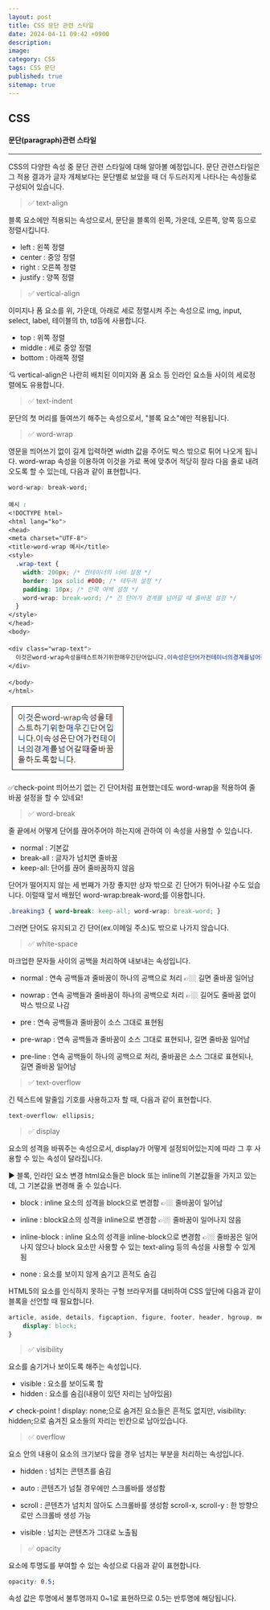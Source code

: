 ```yaml
---
layout: post
title: CSS 문단 관련 스타일
date: 2024-04-11 09:42 +0900
description: 
image: 
category: CSS
tags: CSS 문단
published: true
sitemap: true
---
```


## CSS 

#### 문단(paragraph)관련 스타일

<hr />

CSS의 다양한 속성 중 문단 관련 스타일에 대해 알아볼 예정입니다.
문단 관련스타일은 그 적용 결과가 글자 개체보다는 문단별로 보았을 때 더 두드러지게 나타나는 속성들로 구성되어 있습니다.

>  ✅ text-align

블록 요소에만 적용되는 속성으로서, 문단을 블록의 왼쪽, 가운데, 오른쪽, 양쪽 등으로 정렬시킵니다.

- left : 왼쪽 정렬
- center : 중앙 정렬
- right : 오른쪽 정렬
- justify : 양쪽 정렬

> ✅ vertical-align

이미지나 폼 요소를 위, 가운데, 아래로 세로 정렬시켜 주는 속성으로 img, input, select, label, 테이블의 th, td등에 사용합니다.

- top : 위쪽 정렬
- middle : 세로 중앙 정렬
- bottom : 아래쪽 정렬

💘 vertical-align은 나란히 배치된 이미지와 폼 요소 등 인라인 요소들 사이의 세로정렬에도 유용합니다.

> ✅ text-indent

문단의 첫 머리를 들여쓰기 해주는 속성으로서, "블록 요소"에만 적용됩니다.

> ✅ word-wrap

영문을 띄어쓰기 없이 길게 입력하면 width 값을 주어도 박스 밖으로 튀어 나오게 됩니다.
word-wrap 속성을 이용하여 이것을 가로 폭에 맞추어 적당히 잘라 다음 줄로 내려오도록 할 수 있는데, 다음과 같이 표현합니다.

````css
word-wrap: break-word;

예시 : 
<!DOCTYPE html>
<html lang="ko">
<head>
<meta charset="UTF-8">
<title>word-wrap 예시</title>
<style>
  .wrap-text {
    width: 200px; /* 컨테이너의 너비 설정 */
    border: 1px solid #000; /* 테두리 설정 */
    padding: 10px; /* 안쪽 여백 설정 */
    word-wrap: break-word; /* 긴 단어가 경계를 넘어갈 때 줄바꿈 설정 */
  }
</style>
</head>
<body>

<div class="wrap-text">
  이것은word-wrap속성을테스트하기위한매우긴단어입니다.이속성은단어가컨테이너의경계를넘어갈때줄바꿈을하도록합니다.
</div>

</body>
</html>
````

![alt text](image.png)

✅check-point
띄어쓰기 없는 긴 단어처럼 표현했는데도 word-wrap을 적용하여 줄바꿈 설정을 할 수 있네요!

>✅ word-break

줄 끝에서 어떻게 단어를 끊어주어야 하는지에 관하여 이 속성을 사용할 수 있습니다.

- normal : 기본값
- break-all : 글자가 넘치면 줄바꿈
- keep-all: 단어를 끊어 줄바꿈하지 않음

단어가 떨어지지 않는 세 번째가 가장 좋지만 상자 밖으로 긴 단어가 튀어나갈 수도 있습니다.
이럴때 앞서 배웠던 word-wrap:break-word;를 이용합니다.

````css
.breaking3 { word-break: keep-all; word-wrap: break-word; }
````
그러면 단어도 유지되고 긴 단어(ex.이메일 주소)도 밖으로 나가지 않습니다.


> ✅ white-space

마크업한 문자들 사이의 공백을 처리하여 내보내는 속성입니다.

- normal : 연속 공백들과 줄바꿈이 하나의 공백으로 처리 👉🏼 길면 줄바꿈 일어남

- nowrap : 연속 공백들과 줄바꿈이 하나의 공백으로 처리 👉🏼 길어도 줄바꿈 없이 박스 밖으로 나감

- pre : 연속 공백들과 줄바꿈이 소스 그대로 표현됨

- pre-wrap : 연속 공백들과 줄바꿈이 소스 그대로 표현되나, 길면 줄바꿈 일어남

- pre-line : 연속 공백들이 하나의 공백으로 처리, 줄바꿈은 소스 그대로 표현되나, 길면 줄바꿈 일어남

> ✅ text-overflow

긴 텍스트에 말줄임 기호를 사용하고자 할 때, 다음과 같이 표현합니다.

````css
text-overflow: ellipsis;
````

> ✅ display

요소의 성격을 바꿔주는 속성으로서, display가 어떻게 설정되어있는지에 따라 그 후 사용할 수 있는 속성이 달라집니다.

▶ 블록, 인라인 요소 변경
html요소들은 block 또는 inline의 기본값들을 가지고 있는데, 그 기본값을 변경해 줄 수 있습니다.

- block : inline 요소의 성격을 block으로 변경함 👉🏼 줄바꿈이 일어남

- inline : block요소의 성격을 inline으로 변경함 👉🏼 줄바꿈이 일어나지 않음

- inline-block : inline 요소의 성격을 inline-block으로 변경함 👉🏼 줄바꿈은 일어나지 않으나 block 요소만 사용할 수 있는 text-aling 등의 속성을 사용할 수 있게 됨

- none : 요소를 보이지 않게 숨기고 흔적도 숨김

HTML5의 요소를 인식하지 못하는 구형 브라우저를 대비하여 CSS 앞단에 다음과 같이 블록을 선언할 때 필요합니다.

````css
article, aside, details, figcaption, figure, footer, header, hgroup, menu, nav, section {
    display: block;
}
````

> ✅ visibility
 
요소를 숨기거나 보이도록 해주는 속성입니다.

- visible : 요소를 보이도록 함
- hidden : 요소를 숨김(내용이 있던 자리는 남아있음)

✔ check-point !
display: none;으로 숨겨진 요소들은 흔적도 없지만, visibility: hidden;으로 숨겨진 요소들의 자리는 빈칸으로 남아있습니다.


> ✅ overflow

요소 안의 내용이 요소의 크기보다 많을 경우 넘치는 부분을 처리하는 속성입니다.

- hidden : 넘치는 콘텐츠를 숨김
- auto : 콘텐츠가 넘칠 경우에만 스크롤바를 생성함
- scroll : 콘텐츠가 넘치치 않아도 스크롤바를 생성함
scroll-x, scroll-y : 한 방향으로만 스크롤바 생성 가능

- visible : 넘치는 콘텐츠가 그대로 노출됨

> ✅ opacity

요소에 투명도를 부여할 수 있는 속성으로 다음과 같이 표현합니다.

````css
opacity: 0.5;
````

속성 값은 투명에서 불투명까지 0~1로 표현하므로 0.5는 반투명에 해당됩니다.




